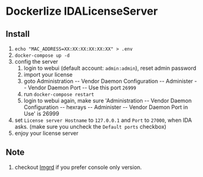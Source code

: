 # Dockerlize IDALicenseServer
## Install
1. `echo "MAC_ADDRESS=XX:XX:XX:XX:XX:XX" > .env`
2. `docker-compose up -d`
3. config the server
    1. login to webui (default account: `admin:admin`), reset admin password
    2. import your license
    3. goto Administration -- Vendor Daemon Configuration -- Administer -- Vendor Daemon Port -- Use this port `26999`
    4. run `docker-compose restart`
    5. login to webui again, make sure 'Administration -- Vendor Daemon Configuration -- hexrays -- Administer -- Vendor Daemon Port in Use' is 26999
4. set `License server Hostname` to `127.0.0.1` and `Port` to `27000`, when IDA asks. (make sure you uncheck the `Default ports` checkbox)
5. enjoy your license server

## Note
1. checkout [lmgrd](https://github.com/liumuqing/IDALicenseServer/tree/master/lmgrd/) if you prefer console only version.
